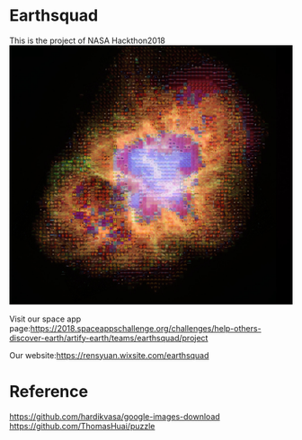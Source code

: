 # Earthsquad
This is the project of NASA Hackthon2018
![](https://github.com/superRenh/Earthsquad/blob/master/crab%20nebula32.jpg)


Visit our space app page:https://2018.spaceappschallenge.org/challenges/help-others-discover-earth/artify-earth/teams/earthsquad/project


Our website:https://rensyuan.wixsite.com/earthsquad

# Reference
https://github.com/hardikvasa/google-images-download
https://github.com/ThomasHuai/puzzle

